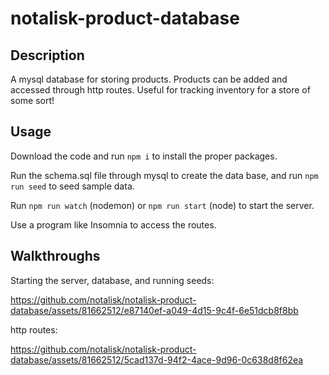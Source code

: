 # notalisk-product-database

## Description

A mysql database for storing products. Products can be added and accessed through http routes. Useful for tracking inventory for a store of some sort!

## Usage

Download the code and run ``npm i`` to install the proper packages.

Run the schema.sql file through mysql to create the data base, and run ``npm run seed`` to seed sample data.

Run ``npm run watch`` (nodemon) or ``npm run start`` (node) to start the server.

Use a program like Insomnia to access the routes.

## Walkthroughs

Starting the server, database, and running seeds:

https://github.com/notalisk/notalisk-product-database/assets/81662512/e87140ef-a049-4d15-9c4f-6e51dcb8f8bb

http routes:

https://github.com/notalisk/notalisk-product-database/assets/81662512/5cad137d-94f2-4ace-9d96-0c638d8f62ea
